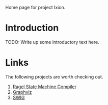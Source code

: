 Home page for project Ixion.
# Introduction
TODO: Write up some introductory text here.

# Links
The following projects are worth checking out.
1. [Ragel State Machine Compiler](http://www.complang.org/ragel/)
2. [Graphviz](http://www.graphviz.org/)
3. [SWIG](http://www.swig.org/)